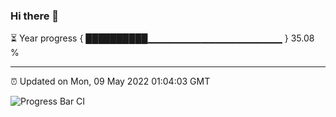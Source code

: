 ### Hi there 👋

⏳ Year progress { ██████████▁▁▁▁▁▁▁▁▁▁▁▁▁▁▁▁▁▁▁▁ } 35.08 %

---

⏰ Updated on Mon, 09 May 2022 01:04:03 GMT

![Progress Bar CI](https://github.com/liununu/liununu/workflows/Progress%20Bar%20CI/badge.svg)
